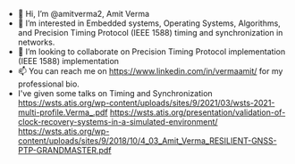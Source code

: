 - 👋 Hi, I’m @amitverma2, Amit Verma
- 👀 I’m interested in Embedded systems, Operating Systems, Algorithms, and Precision Timing Protocol (IEEE 1588) timing and synchronization in networks.
- 💞️ I’m looking to collaborate on Precision Timing Protocol implementation (IEEE 1588) implementation
- 📫 You can reach me on https://www.linkedin.com/in/vermaamit/ for my professional bio.
- I've given some talks on Timing and Synchronization
https://wsts.atis.org/wp-content/uploads/sites/9/2021/03/wsts-2021-multi-profile.Verma_.pdf
https://wsts.atis.org/presentation/validation-of-clock-recovery-systems-in-a-simulated-environment/
https://wsts.atis.org/wp-content/uploads/sites/9/2018/10/4_03_Amit_Verma_RESILIENT-GNSS-PTP-GRANDMASTER.pdf
<!---
amitverma2/amitverma2 is a ✨ special ✨ repository because its `README.md` (this file) appears on your GitHub profile.
You can click the Preview link to take a look at your changes.
--->
